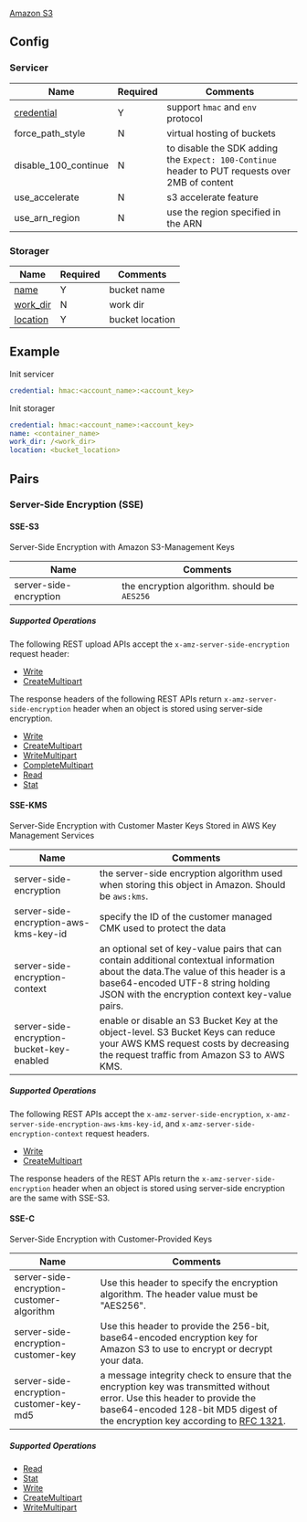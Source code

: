 [Amazon S3](https://aws.amazon.com/s3/)

## Config

### Servicer

| Name | Required | Comments |
| ---- | -------- | -------- |
| [credential](go-storage/pairs/credential.md) | Y | support `hmac` and `env` protocol |
| force_path_style | N | virtual hosting of buckets |
| disable_100_continue | N | to disable the SDK adding the `Expect: 100-Continue` header to PUT requests over 2MB of content |
| use_accelerate | N | s3 accelerate feature |
| use_arn_region | N | use the region specified in the ARN |

### Storager

| Name | Required | Comments |
| ---- | -------- | -------- |
| [name](go-storage/pairs/name.md) | Y | bucket name |
| [work_dir](go-storage/pairs/work_dir.md) | N | work dir |
| [location](go-storage/pairs/location.md) | Y | bucket location |

## Example

Init servicer

```yaml
credential: hmac:<account_name>:<account_key>
```

Init storager

```yaml
credential: hmac:<account_name>:<account_key>
name: <container_name>
work_dir: /<work_dir>
location: <bucket_location>
```

## Pairs

### Server-Side Encryption (SSE)

#### SSE-S3

Server-Side Encryption with Amazon S3-Management Keys

| Name                   | Comments                                     |
| ---------------------- | -------------------------------------------- |
| server-side-encryption | the encryption algorithm. should be `AES256` |

##### Supported Operations

The following REST upload APIs accept the `x-amz-server-side-encryption` request header:

- [Write](../operations/storager/write.md)
- [CreateMultipart](../operations/multiparter/create_multipart.md)

The response headers of the following REST APIs return `x-amz-server-side-encryption` header when an object is stored using server-side encryption.

- [Write](../operations/storager/write.md)
- [CreateMultipart](../operations/multiparter/create_multipart.md)
- [WriteMultipart](../operations/multiparter/write_multipart.md)
- [CompleteMultipart](../operations/multiparter/complete_multipart.md)
- [Read](../operations/storager/read.md)
- [Stat](../operations/storager/stat.md)

#### SSE-KMS

Server-Side Encryption with Customer Master Keys Stored in AWS Key Management Services

| Name                                      | Comments                                                     |
| ----------------------------------------- | ------------------------------------------------------------ |
| server-side-encryption                    | the server-side encryption algorithm used when storing this object in Amazon. Should be `aws:kms`. |
| server-side-encryption-aws-kms-key-id     | specify the ID of the customer managed CMK used to protect the data |
| server-side-encryption-context            | an optional set of key-value pairs that can contain additional contextual information about the data.The value of this header is a base64-encoded UTF-8 string holding JSON with the encryption context key-value pairs. |
| server-side-encryption-bucket-key-enabled | enable or disable an S3 Bucket Key at the object-level. S3 Bucket Keys can reduce your AWS KMS request costs by decreasing the request traffic from Amazon S3 to AWS KMS. |

##### Supported Operations

The following REST APIs accept the `x-amz-server-side-encryption`, `x-amz-server-side-encryption-aws-kms-key-id`, and `x-amz-server-side-encryption-context` request headers.

- [Write](../operations/storager/write.md)
- [CreateMultipart](../operations/multiparter/create_multipart.md)

The response headers of the REST APIs return the `x-amz-server-side-encryption` header when an object is stored using server-side encryption are the same with SSE-S3.

#### SSE-C

Server-Side Encryption with Customer-Provided Keys

| Name                                      | Comments                                                     |
| ----------------------------------------- | ------------------------------------------------------------ |
| server-side-encryption-customer-algorithm | Use this header to specify the encryption algorithm. The header value must be "AES256". |
| server-side-encryption-customer-key       | Use this header to provide the 256-bit, base64-encoded encryption key for Amazon S3 to use to encrypt or decrypt your data. |
| server-side-encryption-customer-key-md5   | a message integrity check to ensure that the encryption key was transmitted without error. Use this header to provide the base64-encoded 128-bit MD5 digest of the encryption key according to [RFC 1321](http://tools.ietf.org/html/rfc1321). |

##### Supported Operations

- [Read](../operations/storager/read.md)
- [Stat](../operations/storager/stat.md)
- [Write](../operations/storager/write.md)
- [CreateMultipart](../operations/multiparter/create_multipart.md)
- [WriteMultipart](../operations/multiparter/write_multipart.md)

